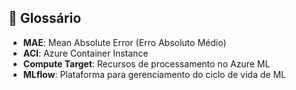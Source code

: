 ## 📝 Glossário

- **MAE**: Mean Absolute Error (Erro Absoluto Médio)
- **ACI**: Azure Container Instance
- **Compute Target**: Recursos de processamento no Azure ML
- **MLflow**: Plataforma para gerenciamento do ciclo de vida de ML
